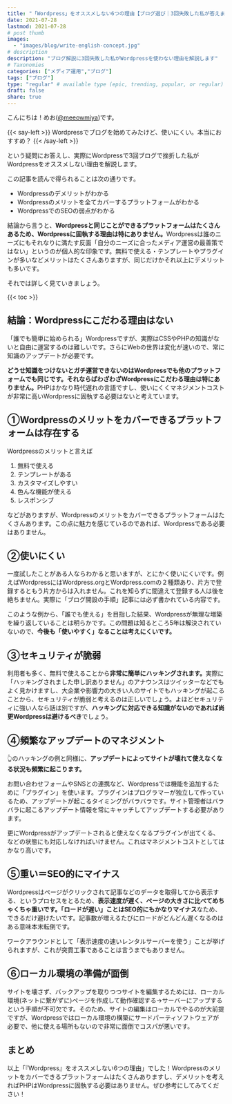 ```yaml
---
title: "「Wordpress」をオススメしない6つの理由【ブログ選び｜3回失敗した私が答えます】"
date: 2021-07-28
lastmod: 2021-07-28
# post thumb
images:
  - "images/blog/write-english-concept.jpg"
# description
description: "ブログ解説に3回失敗した私がWordpressを使わない理由を解説します"
# Taxonomies
categories: ["メディア運用","ブログ"]
tags: ["ブログ"]
type: "regular" # available type (epic, trending, popular, or regular)
draft: false
share: true
---
```


こんにちは！めお(<u><a href="https://twitter.com/meeowmiya" target="_blank">@meeowmiya</a></u>)です。

{{< say-left >}}
Wordpressでブログを始めてみたけど、使いにくい。本当におすすめ？
{{< /say-left >}}

という疑問にお答えし、実際にWordpressで3回ブログで挫折した私がWordpressをオススメしない理由を解説します。

この記事を読んで得られることは次の通りです。

* Wordpressのデメリットがわかる
* Wordpressのメリットを全てカバーするプラットフォームがわかる
* WordpressでのSEOの弱点がわかる



結論から言うと、<span class="keiko-red">**Wordpressと同じことができるプラットフォームはたくさんあるため、Wordpressに固執する理由は特にありません。**</span>Wordpressは誰のニーズにもそれなりに満たす反面「自分のニーズに合ったメディア運営の最善策ではない」というのが個人的な印象です。無料で使える・テンプレートやプラグインが多いなどメリットはたくさんありますが、同じだけかそれ以上にデメリットも多いです。

それでは詳しく見ていきましょう。

{{< toc >}}
## 結論：Wordpressにこだわる理由はない

「誰でも簡単に始められる」Wordpressですが、実際はCSSやPHPの知識がないと自由に運営するのは難しいです。さらにWebの世界は変化が速いので、常に知識のアップデートが必要です。

<span class="keiko-red">**どうせ知識をつけないとガチ運営できないのはWordpressでも他のプラットフォームでも同じです。それならばわざわざWordpressにこだわる理由は特にありません。**</span>PHPはかなり時代遅れの言語ですし、使いにくくマネジメントコストが非常に高いWordpressに固執する必要はないと考えています。

<!-- 参考までに、当ブログはhugoというシステムを使って作られています。hugoの概要とメリットなどはこちらの記事にまとめています。-->

## ①Wordpressのメリットをカバーできるプラットフォームは存在する

Wordpressのメリットと言えば

1. 無料で使える
2. テンプレートがある
3. カスタマイズしやすい
4. 色んな機能が使える
5. レスポンシブ

などがありますが、Wordpressのメリットをカバーできるプラットフォームはたくさんあります。この点に魅力を感じているのであれば、Wordpressである必要はありません。

<!-- 繰り返しになりますが、hugoを使って作った当ブログは👆のWordpressのメリットは全てカバーしています。hugoの概要とメリットなどはこちらの記事にまとめています。-->


## ②使いにくい

一度試したことがある人ならわかると思いますが、とにかく使いにくいです。例えばWordpressにはWordpress.orgとWordpress.comの２種類あり、片方で登録するともう片方からは入れません。これを知らずに間違えて登録する人は後を絶ちません。実際に「ブログ開設の手順」記事には必ず書かれている内容です。

このような例から、「誰でも使える」を目指した結果、Wordpressが無理な増築を繰り返していることは明らかです。この問題は知るところ5年は解決されていないので、<span class="keiko-red">**今後も「使いやすく」なることは考えにくいです。**</span>

## ③セキュリティが脆弱

利用者も多く、無料で使えることから<span class="keiko-red">**非常に簡単にハッキングされます。**</span>実際に「ハッキングされました申し訳ありません」のアナウンスはツイッターなどでもよく見かけますし、大企業や影響力の大きい人のサイトでもハッキングが起こることから、セキュリティが脆弱と考えるのは正しいでしょう。よほどセキュリティに強い人なら話は別ですが、<span class="keiko-red">**ハッキングに対応できる知識がないのであれば尚更Wordpressは避けるべき**</span>でしょう。

## ④頻繁なアップデートのマネジメント

👆のハッキングの例と同様に、<span class="keiko-red">**アップデートによってサイトが壊れて使えなくなる状況も頻繁に起こります。**</span>

お問い合わせフォームやSNSとの連携など、Wordpressでは機能を追加するために「プラグイン」を使います。プラグインはプログラマーが独立して作っているため、アップデートが起こるタイミングがバラバラです。サイト管理者はバラバラに起こるアップデート情報を常にキャッチしてアップデートする必要があります。

更にWordpressがアップデートされると使えなくなるプラグインが出てくる、などの状態にも対応しなければいけません。これはマネジメントコストとしてはかなり高いです。

## ⑤重い＝SEO的にマイナス

Wordpressはページがクリックされて記事などのデータを取得してから表示する、というプロセスをとるため、<span class="keiko-red">**表示速度が遅く、ページの大きさに比べてめちゃくちゃ重いです。「ロードが遅い」ことはSEO的にもかなりマイナス**</span>なため、できるだけ避けたいです。記事数が増えるたびにロードがどんどん遅くなるのはある意味本末転倒です。

ワークアラウンドとして「表示速度の速いレンタルサーバーを使う」ことが挙げられますが、これが突貫工事であることは言うまでもありません。

## ⑥ローカル環境の準備が面倒

サイトを壊さず、バックアップを取りつつサイトを編集するためには、ローカル環境(ネットに繋がずに)ページを作成して動作確認する→サーバーにアップするという手順が不可欠です。そのため、サイトの編集はローカルでやるのが大前提ですが、Wordpressではローカル環境の構築にサードパーティソフトウェアが必要で、他に使える場所もないので非常に面倒でコスパが悪いです。

## まとめ

以上「『Wordpress』をオススメしない6つの理由」でした！Wordpressのメリットをカバーできるプラットフォームはたくさんありますし、デメリットを考えればPHPはWordpressに固執する必要はありません。ぜひ参考にしてみてください！


